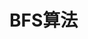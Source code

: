 <!--
 * @Author: tangdaoyong
 * @Date: 2021-02-20 11:56:46
 * @LastEditors: tangdaoyong
 * @LastEditTime: 2021-02-20 11:56:47
 * @Description: BFS算法
-->
# BFS算法